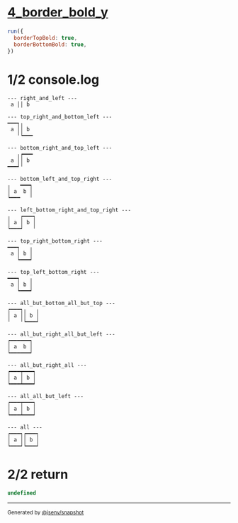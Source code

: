# [4_border_bold_y](../../table_2_cells_same_row.test.mjs#L149)

```js
run({
  borderTopBold: true,
  borderBottomBold: true,
})
```

# 1/2 console.log

```console
--- right_and_left ---
 a ││ b 

--- top_right_and_bottom_left ---
━━━┑╷   
 a ││ b 
   ╵┕━━━

--- bottom_right_and_top_left ---
   ╷┍━━━
 a ││ b 
━━━┙╵   

--- bottom_left_and_top_right ---
╷   ━━━┑
│ a  b │
┕━━━   ╵

--- left_bottom_right_and_top_right ---
╷   ┍━━━┑
│ a │ b │
┕━━━┙   ╵

--- top_right_bottom_right ---
━━━┑   ╷
 a │ b │
   ┕━━━┙

--- top_left_bottom_right ---
━━━┑   ╷
 a │ b │
   ┕━━━┙

--- all_but_bottom_all_but_top ---
┍━━━┑╷   ╷
│ a ││ b │
╵   ╵┕━━━┙

--- all_but_right_all_but_left ---
┍━━━━━━┑
│ a  b │
┕━━━━━━┙

--- all_but_right_all ---
┍━━━┯━━━┑
│ a │ b │
┕━━━┷━━━┙

--- all_all_but_left ---
┍━━━┯━━━┑
│ a │ b │
┕━━━┷━━━┙

--- all ---
┍━━━┑┍━━━┑
│ a ││ b │
┕━━━┙┕━━━┙

```

# 2/2 return

```js
undefined
```

---

<sub>
  Generated by <a href="https://github.com/jsenv/core/tree/main/packages/independent/snapshot">@jsenv/snapshot</a>
</sub>
